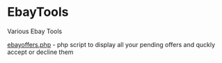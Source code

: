 # EbayTools
Various Ebay Tools

[ebayoffers.php](ebayoffers.php) - php script to display all your pending offers and quckly accept or decline them
